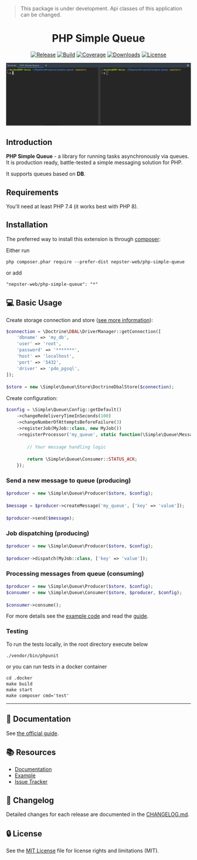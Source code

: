> This package is under development. Api classes of this application can be changed.

<p align="center">
    <h1 align="center">PHP Simple Queue</h1>
</p>

<p align="center">
    <a href="https://packagist.org/packages/nepster-web/php-simple-queue"><img src="https://shields.io/packagist/v/nepster-web/php-simple-queue.svg?include_prereleases" alt="Release"></a>
    <a href="https://travis-ci.org/github/nepster-web/php-simple-queue"><img src="https://travis-ci.org/nepster-web/php-simple-queue.svg?branch=master" alt="Build"></a>
    <a href="https://scrutinizer-ci.com/g/nepster-web/php-simple-queue/?b=master"><img src="https://scrutinizer-ci.com/g/nepster-web/php-simple-queue/badges/coverage.png?b=master" alt="Coverage"></a>
    <a href="https://packagist.org/packages/nepster-web/php-simple-queue"><img src="https://img.shields.io/packagist/dt/nepster-web/php-simple-queue.svg" alt="Downloads"></a>
    <a href="https://packagist.org/packages/nepster-web/php-simple-queue"><img src="https://img.shields.io/packagist/l/nepster-web/php-simple-queue" alt="License"></a>
</p>

<p align="center">
    <img src="./docs/php-simple-queue-941x320.gif" width="941" alt="Example of work" />
</p>


Introduction
------------

**PHP Simple Queue** - a library for running tasks asynchronously via queues.
It is production ready, battle-tested a simple messaging solution for PHP.

It supports queues based on **DB**.

Requirements
------------

You'll need at least PHP 7.4 (it works best with PHP 8).


Installation
------------

The preferred way to install this extension is through [composer](http://getcomposer.org/download/):

Either run

```
php composer.phar require --prefer-dist nepster-web/php-simple-queue
```

or add

```
"nepster-web/php-simple-queue": "*"
```


:computer: Basic Usage
----------------------

Create storage connection and store ([see more information](./docs/guide/store.md)):

```php
$connection = \Doctrine\DBAL\DriverManager::getConnection([
    'dbname' => 'my_db',
    'user' => 'root',
    'password' => '*******',
    'host' => 'localhost',
    'port' => '5432',
    'driver' => 'pdo_pgsql',
]);

$store = new \Simple\Queue\Store\DoctrineDbalStore($connection);
```


Create configuration:

```php
$config = \Simple\Queue\Config::getDefault()
    ->changeRedeliveryTimeInSeconds(100)
    ->changeNumberOfAttemptsBeforeFailure(3)
    ->registerJob(MyJob::class, new MyJob())
    ->registerProcessor('my_queue', static function(\Simple\Queue\Message $message, \Simple\Queue\Producer $producer): string {
   
        // Your message handling logic
        
        return \Simple\Queue\Consumer::STATUS_ACK;
    });
```

### Send a new message to queue (producing)

```php
$producer = new \Simple\Queue\Producer($store, $config);

$message = $producer->createMessage('my_queue', ['key' => 'value']);

$producer->send($message);
```


### Job dispatching (producing)

```php
$producer = new \Simple\Queue\Producer($store, $config);

$producer->dispatch(MyJob::class, ['key' => 'value']);
```


### Processing messages from queue (consuming)

```php
$producer = new \Simple\Queue\Producer($store, $config);
$consumer = new \Simple\Queue\Consumer($store, $producer, $config);

$consumer->consume();
```

For more details see the [example code](./example) and read the [guide](./docs/guide/example.md).


### Testing

To run the tests locally, in the root directory execute below

```
./vendor/bin/phpunit
```

or you can run tests in a docker container

```
cd .docker
make build
make start 
make composer cmd='test'
```

---------------------------------

## :book: Documentation

See [the official guide](./docs/guide/README.md).


## :books: Resources

* [Documentation](./docs/guide/README.md)
* [Example](./example)
* [Issue Tracker](https://github.com/nepster-web/php-simple-queue/issues)


## :newspaper: Changelog

Detailed changes for each release are documented in the [CHANGELOG.md](./CHANGELOG.md).


## :lock: License

See the [MIT License](LICENSE) file for license rights and limitations (MIT).